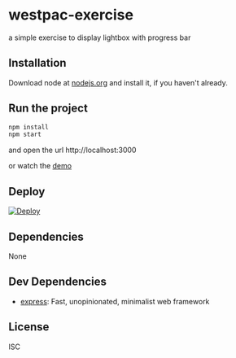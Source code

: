 # westpac-exercise 

a simple exercise to display lightbox with progress bar

## Installation

Download node at [nodejs.org](http://nodejs.org) and install it, if you haven't already.


## Run the project

```sh
npm install
npm start
```

and open the url http://localhost:3000

or watch the [demo](https://westpac-exercise.herokuapp.com)

## Deploy

[![Deploy](https://www.herokucdn.com/deploy/button.png)](https://heroku.com/deploy)

## Dependencies

None

## Dev Dependencies

- [express](https://github.com/expressjs/express): Fast, unopinionated, minimalist web framework


## License

ISC


